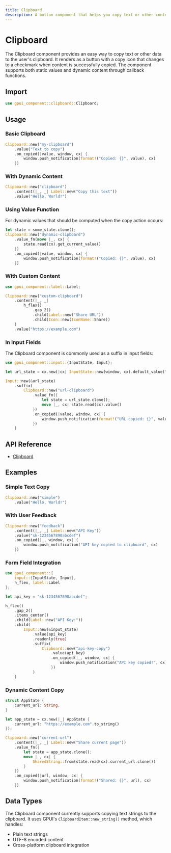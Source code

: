 ```yaml
---
title: Clipboard
description: A button component that helps you copy text or other content to your clipboard.
---
```


# Clipboard

The Clipboard component provides an easy way to copy text or other data to the user's clipboard. It renders as a button with a copy icon that changes to a checkmark when content is successfully copied. The component supports both static values and dynamic content through callback functions.

## Import

```rust
use gpui_component::clipboard::Clipboard;
```

## Usage

### Basic Clipboard

```rust
Clipboard::new("my-clipboard")
    .value("Text to copy")
    .on_copied(|value, window, cx| {
        window.push_notification(format!("Copied: {}", value), cx)
    })
```

### With Dynamic Content

```rust
Clipboard::new("clipboard")
    .content(|_, _| Label::new("Copy this text"))
    .value("Hello, World!")
```

### Using Value Function

For dynamic values that should be computed when the copy action occurs:

```rust
let state = some_state.clone();
Clipboard::new("dynamic-clipboard")
    .value_fn(move |_, cx| {
        state.read(cx).get_current_value()
    })
    .on_copied(|value, window, cx| {
        window.push_notification(format!("Copied: {}", value), cx)
    })
```

### With Custom Content

```rust
use gpui_component::label::Label;

Clipboard::new("custom-clipboard")
    .content(|_, _|
        h_flex()
            .gap_2()
            .child(Label::new("Share URL"))
            .child(Icon::new(IconName::Share))
    )
    .value("https://example.com")
```

### In Input Fields

The Clipboard component is commonly used as a suffix in input fields:

```rust
use gpui_component::input::{InputState, Input};

let url_state = cx.new(|cx| InputState::new(window, cx).default_value("https://github.com"));

Input::new(&url_state)
    .suffix(
        Clipboard::new("url-clipboard")
            .value_fn({
                let state = url_state.clone();
                move |_, cx| state.read(cx).value()
            })
            .on_copied(|value, window, cx| {
                window.push_notification(format!("URL copied: {}", value), cx)
            })
    )
```

## API Reference

- [Clipboard]

## Examples

### Simple Text Copy

```rust
Clipboard::new("simple")
    .value("Hello, World!")
```

### With User Feedback

```rust
Clipboard::new("feedback")
    .content(|_, _| Label::new("API Key"))
    .value("sk-1234567890abcdef")
    .on_copied(|_, window, cx| {
        window.push_notification("API key copied to clipboard", cx)
    })
```

### Form Field Integration

```rust
use gpui_component::{
    input::{InputState, Input},
    h_flex, label::Label
};

let api_key = "sk-1234567890abcdef";

h_flex()
    .gap_2()
    .items_center()
    .child(Label::new("API Key:"))
    .child(
        Input::new(&input_state)
            .value(api_key)
            .readonly(true)
            .suffix(
                Clipboard::new("api-key-copy")
                    .value(api_key)
                    .on_copied(|_, window, cx| {
                        window.push_notification("API key copied!", cx)
                    })
            )
    )
```

### Dynamic Content Copy

```rust
struct AppState {
    current_url: String,
}

let app_state = cx.new(|_| AppState {
    current_url: "https://example.com".to_string()
});

Clipboard::new("current-url")
    .content(|_, _| Label::new("Share current page"))
    .value_fn({
        let state = app_state.clone();
        move |_, cx| {
            SharedString::from(state.read(cx).current_url.clone())
        }
    })
    .on_copied(|url, window, cx| {
        window.push_notification(format!("Shared: {}", url), cx)
    })
```

## Data Types

The Clipboard component currently supports copying text strings to the clipboard. It uses GPUI's `ClipboardItem::new_string()` method, which handles:

- Plain text strings
- UTF-8 encoded content
- Cross-platform clipboard integration

[Clipboard]: https://docs.rs/gpui-component/latest/gpui_component/clipboard/struct.Clipboard.html
